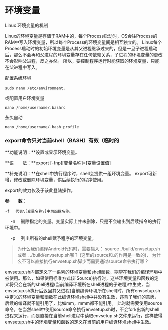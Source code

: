 # 环境变量

Linux 环境变量的机制

Linux的环境变量是存储于RAM中的，每个Process启动时，OS会往Process的RAM中写入环境变量，所以每个Process的环境变量间是相互独立的。 Linux每个Process启动时的初始环境变量是从其父进程继承过来的，但是一旦子进程启动后，那么不会再和父进程的环境变量存在任何依赖关系，子进程的环境变量的更改不会影响父进程，反之亦然。 所以，要控制程序运行时能获取的环境变量，只能在父进程中写入。



配置系统环境   

```
sudo nano /etc/environment，
```


或配置用户环境变量

```
nano /home/username/.bashrc
```

永久自动

```
nano /home/username/.bash_profile
```

### **export命令**只对当前shell（BASH）有效（临时的

**功能说明：**设置或显示环境变量。

**语　　法：**export \[-fnp\]\[变量名称\]=\[变量设置值\]

**补充说明：**在shell中执行程序时，shell会提供一组环境变量。 export可新增，修改或删除环境变量，供后续执行的程序使用。

export的效力仅及于该此登陆操作。

**参　　数：**

    -f 　代表\[变量名称\]中为函数名称。

　 -n 　删除指定的变量。变量实际上并未删除，只是不会输出到后续指令的执行环境中。

　 -p 　列出所有的shell赋予程序的环境变量。










>为什么我们编译Android代码时，需要输入：  source ./build/envsetup.sh  或者 . ./build/envsetup.sh哪？ (这里的source和.的作用是一致的)， 为什么不可以直接执行envsetup.sh脚步而需要通过source命令执行哪？

envsetup.sh内部定义了一系列的环境变量和shell函数，期望在我们的编译环境中被使用。那么，如果使用标准方式(非Source)执行时，这些环境变量和函数的定义将只会在新的shell进程(当前编译环境所在shell进程的子进程)中生效，当envsetup.sh执行后返回其父进程(当前编译环境所在shell)时，所有envsetup.sh中定义的环境变量和函数在此编译环境shell中并没有生效，违背了我们的意愿，后续的编译就不能引用了，比如mm，mmm都不能引用。 此时就需要使用source命令，在当然shell中使用source命令执行envsetup.sh时，不会fork出新的shell进程来运行，而是直接在当前shell进程中读取envsetup.sh文件来运行，这样使得envsetup.sh中的环境变量和函数的定义在当前的用户编译环境shell中生效。